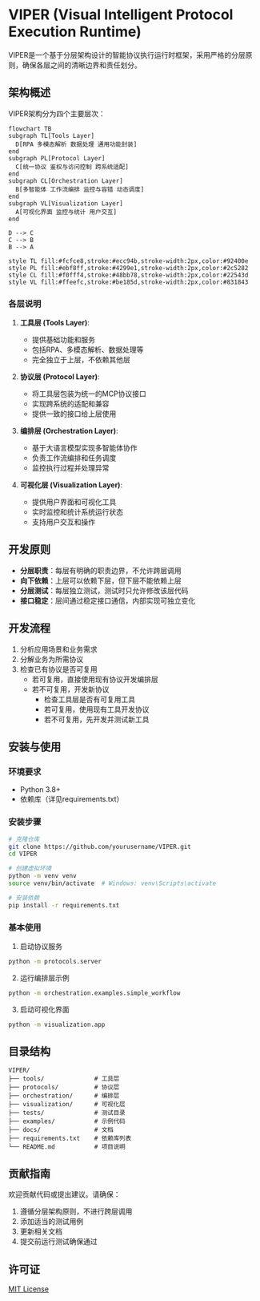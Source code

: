 # VIPER (Visual Intelligent Protocol Execution Runtime)

VIPER是一个基于分层架构设计的智能协议执行运行时框架，采用严格的分层原则，确保各层之间的清晰边界和责任划分。

## 架构概述

VIPER架构分为四个主要层次：

```mermaid
flowchart TB
subgraph TL[Tools Layer]
  D[RPA 多模态解析 数据处理 通用功能封装]
end
subgraph PL[Protocol Layer]
  C[统一协议 鉴权与访问控制 跨系统适配]
end
subgraph CL[Orchestration Layer]
  B[多智能体 工作流编排 监控与容错 动态调度]
end
subgraph VL[Visualization Layer]
  A[可视化界面 监控与统计 用户交互]
end

D --> C
C --> B
B --> A

style TL fill:#fcfce8,stroke:#ecc94b,stroke-width:2px,color:#92400e
style PL fill:#ebf8ff,stroke:#4299e1,stroke-width:2px,color:#2c5282
style CL fill:#f0fff4,stroke:#48bb78,stroke-width:2px,color:#22543d
style VL fill:#ffeefc,stroke:#be185d,stroke-width:2px,color:#831843
```

### 各层说明

1. **工具层 (Tools Layer)**:
   - 提供基础功能和服务
   - 包括RPA、多模态解析、数据处理等
   - 完全独立于上层，不依赖其他层

2. **协议层 (Protocol Layer)**:
   - 将工具层包装为统一的MCP协议接口
   - 实现跨系统的适配和兼容
   - 提供一致的接口给上层使用

3. **编排层 (Orchestration Layer)**:
   - 基于大语言模型实现多智能体协作
   - 负责工作流编排和任务调度
   - 监控执行过程并处理异常

4. **可视化层 (Visualization Layer)**:
   - 提供用户界面和可视化工具
   - 实时监控和统计系统运行状态
   - 支持用户交互和操作

## 开发原则

- **分层职责**：每层有明确的职责边界，不允许跨层调用
- **向下依赖**：上层可以依赖下层，但下层不能依赖上层
- **分层测试**：每层独立测试，测试时只允许修改该层代码
- **接口稳定**：层间通过稳定接口通信，内部实现可独立变化

## 开发流程

1. 分析应用场景和业务需求
2. 分解业务为所需协议
3. 检查已有协议是否可复用
   - 若可复用，直接使用现有协议开发编排层
   - 若不可复用，开发新协议
     - 检查工具层是否有可复用工具
     - 若可复用，使用现有工具开发协议
     - 若不可复用，先开发并测试新工具

## 安装与使用

### 环境要求

- Python 3.8+
- 依赖库（详见requirements.txt）

### 安装步骤

```bash
# 克隆仓库
git clone https://github.com/yourusername/VIPER.git
cd VIPER

# 创建虚拟环境
python -m venv venv
source venv/bin/activate  # Windows: venv\Scripts\activate

# 安装依赖
pip install -r requirements.txt
```

### 基本使用

1. 启动协议服务
```bash
python -m protocols.server
```

2. 运行编排层示例
```bash
python -m orchestration.examples.simple_workflow
```

3. 启动可视化界面
```bash
python -m visualization.app
```

## 目录结构

```
VIPER/
├── tools/              # 工具层
├── protocols/          # 协议层
├── orchestration/      # 编排层
├── visualization/      # 可视化层
├── tests/              # 测试目录
├── examples/           # 示例代码
├── docs/               # 文档
├── requirements.txt    # 依赖库列表
└── README.md           # 项目说明
```

## 贡献指南

欢迎贡献代码或提出建议。请确保：

1. 遵循分层架构原则，不进行跨层调用
2. 添加适当的测试用例
3. 更新相关文档
4. 提交前运行测试确保通过

## 许可证

[MIT License](LICENSE) 